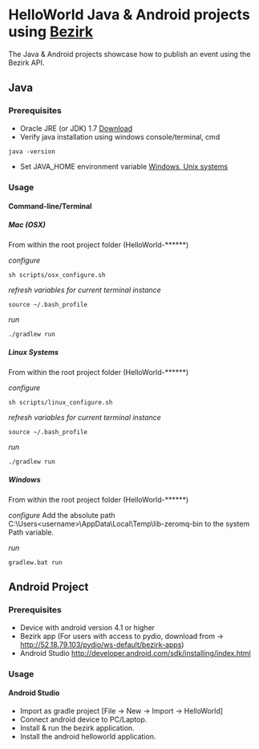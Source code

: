 # HelloWorld Java & Android projects using [Bezirk](http://rb-bezirk.bosch.com/) 
The Java & Android projects showcase how to publish an event using the Bezirk API. 

## Java
### Prerequisites 
* Oracle JRE (or JDK) 1.7 [Download](http://www.oracle.com/technetwork/java/javase/downloads/jdk7-downloads-1880260.html)
* Verify java installation using windows console/terminal, cmd
```
java -version
```
* Set JAVA_HOME environment variable [Windows, Unix systems](https://docs.oracle.com/cd/E19509-01/820-3208/inst_cli_jdk_javahome_t/)

### Usage

#### Command-line/Terminal

##### Mac (OSX)

From within the root project folder (HelloWorld-******)

*configure*
```
sh scripts/osx_configure.sh
```

*refresh variables for current terminal instance* 
```
source ~/.bash_profile
```

*run*
```
./gradlew run
```

##### Linux Systems

From within the root project folder (HelloWorld-******)

*configure*
```
sh scripts/linux_configure.sh
```

*refresh variables for current terminal instance* 
```
source ~/.bash_profile
```

*run*
```
./gradlew run
```

##### Windows

From within the root project folder (HelloWorld-******)

*configure*
Add the absolute path C:\Users\<username>\AppData\Local\Temp\lib-zeromq-bin to the system Path variable.
 
*run*
```
gradlew.bat run
```


## Android Project
### Prerequisites 
* Device with android version 4.1 or higher
* Bezirk app (For users with access to pydio, download from -> http://52.18.79.103/pydio/ws-default/bezirk-apps)
* Android Studio http://developer.android.com/sdk/installing/index.html

### Usage
#### Android Studio
* Import as gradle project [File -> New -> Import -> HelloWorld]
* Connect android device to PC/Laptop.
* Install & run the bezirk application.
* Install the android helloworld application.
